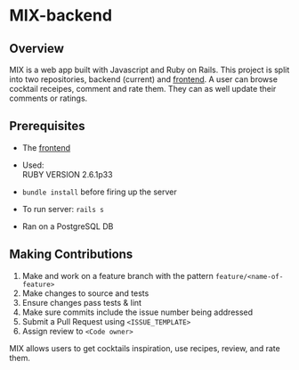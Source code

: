 # MIX-backend

## Overview

MIX is a web app built with Javascript and Ruby on Rails. This project is split into two repositories, backend (current) and [frontend](https://github.com/nouraloudani/MIX-frontend).   A user can browse cocktail receipes, comment and rate them. They can as well update their comments or ratings. 


## Prerequisites

- The [frontend](https://github.com/nouraloudani/MIX-frontend) 

- Used:   
    RUBY VERSION 2.6.1p33

- `bundle install` before firing up the server

- To run server: `rails s`

- Ran on a PostgreSQL DB


## Making Contributions

1. Make and work on a feature branch with the pattern `feature/<name-of-feature>`
1. Make changes to source and tests
1. Ensure changes pass tests & lint
1. Make sure commits include the issue number being addressed
1. Submit a Pull Request using `<ISSUE_TEMPLATE>`
1. Assign review to `<Code owner>`

MIX allows users to get cocktails inspiration, use recipes, review, and rate them.

